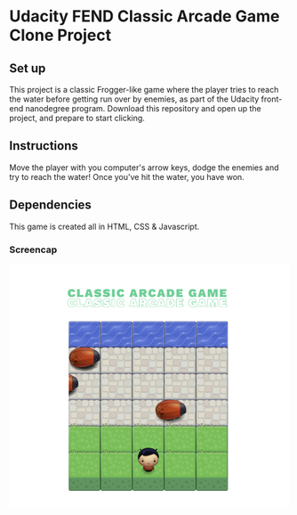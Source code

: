 # Udacity FEND Classic Arcade Game Clone Project

## Set up

This project is a classic Frogger-like game where the player tries to reach the water before getting run over by enemies, as part of the Udacity front-end nanodegree program. Download this repository and open up the project, and prepare to start clicking.

## Instructions

Move the player with you computer's arrow keys, dodge the enemies and try to reach the water! Once you've hit the water, you have won.

## Dependencies

This game is created all in HTML, CSS & Javascript. 

### Screencap

<img src="images/arcade-game.png">